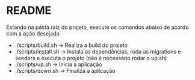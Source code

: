 # README

Estando na pasta raíz do projeto, execute os comandos abaixo de acordo com a ação desejada:

 - ./scripts/build.sh -> Realiza a build do projeto
 - ./scripts/install.sh -> Instala as dependências, roda as migrations e seeders e executa o projeto (não é necessário rodar o up.sh)
 - ./scripts/up.sh -> Inicia a aplicação
 - ./scripts/down.sh -> Finaliza a aplicação